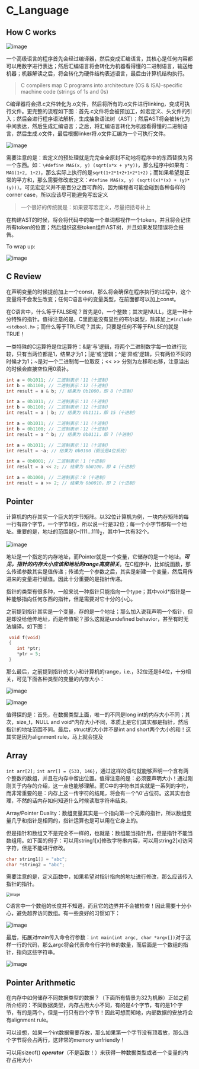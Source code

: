 # C_Language

## How C works

![image](img/14.png)

一个高级语言的程序首先会经过编译器，然后变成汇编语言，其核心是任何内容都可以用数字进行表达；然后汇编语言将会转化为机器看得懂的二进制语言，输送给机器；机器解读之后，将会转化为硬件结构表述语言，最后由计算机结构执行。

> C compilers map C programs into architecture (OS & ISA)-specific  machine code (strings of 1s and 0s)

C编译器将会把.c文件转化为.o文件，然后将所有的.o文件进行linking，变成可执行文件。更完整的流程如下图：首先.c文件将会被预加工，如宏定义、头文件的引入；然后会进行程序语法解析，生成抽象语法树（AST）；然后AST将会被转化为中间表达，然后生成汇编语言；之后，将汇编语言转化为机器看得懂的二进制语言，然后生成.o文件，最后根据linker将.o文件汇编为一个可执行文件。

![image](img/15.png)

需要注意的是：宏定义的预处理就是完完全全原封不动地将程序中的东西替换为另一个东西。如：`\#define MAG(x, y) (sqrt(x*x + y*y))`，那么程序中如果有：`MAG(1+2, 1+2)`，那么实际上执行的是`sqrt(1+2*1+2+1+2*1+2)`；而如果希望是正常的平方和，那么需要修改宏定义：`#define MAG(x, y) (sqrt((x)*(x) + (y)*(y)))`。可见宏定义并不是百分之百可靠的，因为编程者可能会碰到各种各样的corner case，所以应该尽可能避免写宏定义

> 一个很好的传统就是：如果要写宏定义，尽量把括号补上

在构建AST的时候，将会将代码中的每一个单词都视作一个token，并且将会记住所有token的位置；然后组织这些token组件AST树，并且如果发现错误将会报告。

To wrap up:

![image](img/16.png)

## C Review

在声明变量的时候提前加上一个const，那么将会确保在程序执行的过程中，这个变量将不会发生改变；任何C语言中的变量类型，在前面都可以加上const。

在C语言中，什么等于FALSE呢？首先是0，一个整数；其次是NULL，这是一种十分特殊的指针。值得注意的是，C里面是没有显性的布尔类型，除非加上`#include <stdbool.h>`；而什么等于TRUE呢？其实，只要是任何不等于FALSE的就是TRUE！

一类特殊的C运算符是位运算符：&是‘与’逻辑，将两个二进制数字每一位进行比较，只有当两位都是1，结果才为1；|是‘或’逻辑；^是‘异或’逻辑，只有两位不同的时候才为1；~是对一个二进制每一位取反；<< >> 分别为左移和右移，注意溢出的时候会直接空位用0填补。

````c
int a = 0b1011; // 二进制表示：11（十进制）
int b = 0b1100; // 二进制表示：12（十进制）
int result = a & b; // 结果为 0b1000，即 8（十进制）

int a = 0b1011; // 二进制表示：11（十进制）
int b = 0b1100; // 二进制表示：12（十进制）
int result = a | b; // 结果为 0b1111，即 15（十进制）

int a = 0b1011; // 二进制表示：11（十进制）
int b = 0b1100; // 二进制表示：12（十进制）
int result = a ^ b; // 结果为 0b0111，即 7（十进制）

int a = 0b1011; // 二进制表示：11（十进制）
int result = ~a; // 结果为 0b0100（假设是4位系统）

int a = 0b0001; // 二进制表示：1（十进制）
int result = a << 2; // 结果为 0b0100，即 4（十进制）

int a = 0b1000; // 二进制表示：8（十进制）
int result = a >> 2; // 结果为 0b0010，即 2（十进制）
````

## Pointer

计算机的内存其实一个巨大的字节矩阵。以32位计算机为例，一块内存矩阵的每一行有四个字节，一个字节8位，所以说一行是32位；每一个小字节都有一个地址。重要的是，地址的范围是0-$(111...111)_2$，其中1一共有32个。

![image](img/17.png)

地址是一个指定的内存地址，而Pointer就是一个变量，它储存的是一个地址。***可见，指针的内存大小应该和地址的range高度相关***。在C程序中，比如说函数，那么传递参数其实是值传递；传递完一个参数之后，其实是新建一个变量，然后用传进来的变量进行赋值。因此十分重要的是指针传递。

指针的类型有很多种，一般来说一种指针只能指向一个type；其中void*指针是一种能够指向任何东西的指针，但是需要对它十分的小心。

之前提到指针其实是一个变量，存的是一个地址；那么加入说我声明一个指针，但是却没给他传地址，而是传值呢？那么这就是undefined behavior，甚至有时无法编译。如下图：

````c
 void f(void)
 {
 	int *ptr;
 	*ptr = 5;
 }
````

那么最后，之前提到指针的大小和计算机的range，i.e.，32位还是64位，十分相关，可见下面各种类型的变量的内存大小：

![image](img/18.png)

![image](img/19.png)

值得探的是：首先，在数据类型上面，唯一的不同是long int的内存大小不同；其次，size_t，NULL and void*内存大小不同，本质上是它们其实都是指针，然后指针的地址范围不同。最后，struct的大小并不是int and short两个大小的和！这其实是因为alignment rule，马上就会提及

## Array

`int arr[2];` `int arr[] = {533, 146}`，通过这样的语句就能够声明一个含有两个整数的数组，并且在内存中留出位置。值得注意的是：必须要声明大小！通过刚刚关于内存的介绍，这一点也能够理解。而C中的字符串其实就是一系列的字符，而非常重要的是：内存上这一传字符的结尾，将会有一个‘\0’占位符。这其实也合理，不然的话内存如何知道什么时候读取字符串结束。

Array/Pointer Duality：数组变量其实是一个指向第一个元素的指针，所以数组变量几乎和指针是相同的，指针运算也是可以用在它身上的。

但是指针和数组又不是完全不一样的，也就是：数组能当指针用，但是指针不能当数组用。如下面的例子：可以用string1[x]修改字符串内容，可以用string2[x]访问字符，但是不能进行修改。

````c
char string1[] = "abc";
char *string2 = "abc";
````

需要注意的是，定义函数中，如果希望对指针指向的地址进行修改，那么应该传入指针的指针。

<img src="img/20.png" alt="image" style="zoom: 67%;" />

C语言中一个数组的长度并不知道，而且它的边界并不会被检查！因此需要十分小心，避免越界访问数组。有一些良好的习惯如下：

![image](img/22.png)

最后，拓展对main传入命令行参数：`int main(int argc, char *argv[])`对于这样一行的代码，那么argc将会代表命令行字符串的数量，而后面是一个数组的指针，指向这些字符串。

![image](img/21.png)

## Pointer Arithmetic

在内存中如何储存不同数据类型的数据？（下面所有情景为32为机器）正如之前所介绍的：不同数据类型，内存占用大小不同，有的是4个字节，有的是1个字节，有的是两个，但是一行只有四个字节！因此可想而知地，内部数据的安放将会有alignment rule。

可以设想，如果一个int数据需要存放，那么如果第一个字节没有顶着放，那么四个字节将会占两行，这非常的memory unfriendly！

可以用sizeof() ***operator***（不是函数！）来获得一种数据类型或者一个变量的内存占用大小